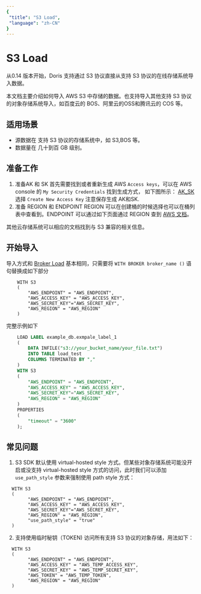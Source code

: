 ```yaml
---
{
 "title": "S3 Load",
 "language": "zh-CN"
}
---
```


<!-- 
Licensed to the Apache Software Foundation (ASF) under one
or more contributor license agreements.  See the NOTICE file
distributed with this work for additional information
regarding copyright ownership.  The ASF licenses this file
to you under the Apache License, Version 2.0 (the
"License"); you may not use this file except in compliance
with the License.  You may obtain a copy of the License at

  http://www.apache.org/licenses/LICENSE-2.0

Unless required by applicable law or agreed to in writing,
software distributed under the License is distributed on an
"AS IS" BASIS, WITHOUT WARRANTIES OR CONDITIONS OF ANY
KIND, either express or implied.  See the License for the
specific language governing permissions and limitations
under the License.
-->

# S3 Load

从0.14 版本开始，Doris 支持通过 S3 协议直接从支持 S3 协议的在线存储系统导入数据。

本文档主要介绍如何导入 AWS S3 中存储的数据。也支持导入其他支持 S3 协议的对象存储系统导入，如百度云的 BOS、阿里云的OSS和腾讯云的 COS 等。

## 适用场景

- 源数据在 支持 S3 协议的存储系统中，如 S3,BOS 等。
- 数据量在 几十到百 GB 级别。

## 准备工作

1. 准备AK 和 SK 首先需要找到或者重新生成 AWS `Access keys`，可以在 AWS console 的 `My Security Credentials` 找到生成方式， 如下图所示： [AK_SK](https://doris.apache.org/images/aws_ak_sk.png) 选择 `Create New Access Key` 注意保存生成 AK和SK.
2. 准备 REGION 和 ENDPOINT REGION 可以在创建桶的时候选择也可以在桶列表中查看到。ENDPOINT 可以通过如下页面通过 REGION 查到  [AWS 文档](https://docs.aws.amazon.com/general/latest/gr/s3.html#s3_region)。

其他云存储系统可以相应的文档找到与 S3 兼容的相关信息。

## 开始导入

导入方式和 [Broker Load](../data-operate/import/import-way/broker-load-manual)  基本相同，只需要将 `WITH BROKER broker_name ()` 语句替换成如下部分

```text
    WITH S3
    (
        "AWS_ENDPOINT" = "AWS_ENDPOINT",
        "AWS_ACCESS_KEY" = "AWS_ACCESS_KEY",
        "AWS_SECRET_KEY"="AWS_SECRET_KEY",
        "AWS_REGION" = "AWS_REGION"
    )
```

完整示例如下

```sql
    LOAD LABEL example_db.exmpale_label_1
    (
        DATA INFILE("s3://your_bucket_name/your_file.txt")
        INTO TABLE load_test
        COLUMNS TERMINATED BY ","
    )
    WITH S3
    (
        "AWS_ENDPOINT" = "AWS_ENDPOINT",
        "AWS_ACCESS_KEY" = "AWS_ACCESS_KEY",
        "AWS_SECRET_KEY"="AWS_SECRET_KEY",
        "AWS_REGION" = "AWS_REGION"
    )
    PROPERTIES
    (
        "timeout" = "3600"
    );
```

## 常见问题

1. S3 SDK 默认使用 virtual-hosted style 方式。但某些对象存储系统可能没开启或没支持 virtual-hosted style 方式的访问，此时我们可以添加 `use_path_style` 参数来强制使用 path style 方式：

```text
  WITH S3
  (
        "AWS_ENDPOINT" = "AWS_ENDPOINT",
        "AWS_ACCESS_KEY" = "AWS_ACCESS_KEY",
        "AWS_SECRET_KEY"="AWS_SECRET_KEY",
        "AWS_REGION" = "AWS_REGION",
        "use_path_style" = "true"
  )
```

<version since="1.2">

2. 支持使用临时秘钥（TOKEN) 访问所有支持 S3 协议的对象存储，用法如下：

```
  WITH S3
  (
        "AWS_ENDPOINT" = "AWS_ENDPOINT",
        "AWS_ACCESS_KEY" = "AWS_TEMP_ACCESS_KEY",
        "AWS_SECRET_KEY" = "AWS_TEMP_SECRET_KEY",
        "AWS_TOKEN" = "AWS_TEMP_TOKEN",
        "AWS_REGION" = "AWS_REGION"
  )
```

</version>
